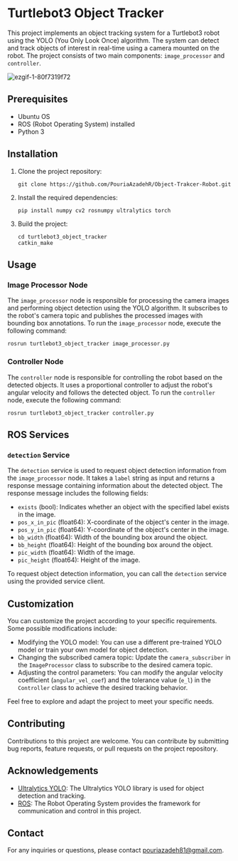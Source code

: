 # Turtlebot3 Object Tracker

This project implements an object tracking system for a Turtlebot3 robot using the YOLO (You Only Look Once) algorithm. The system can detect and track objects of interest in real-time using a camera mounted on the robot. The project consists of two main components: `image_processor` and `controller`.

![ezgif-1-80f7319f72](https://github.com/PouriaAzadehR/Object-Trakcer-Robot/assets/93463377/eeda6ef1-fa9d-4701-8fed-3313e0fcf594)
## Prerequisites
- Ubuntu OS
- ROS (Robot Operating System) installed
- Python 3

## Installation

1. Clone the project repository:
   ```
   git clone https://github.com/PouriaAzadehR/Object-Trakcer-Robot.git
   ```

2. Install the required dependencies:
   ```
   pip install numpy cv2 rosnumpy ultralytics torch
   ```

3. Build the project:
   ```
   cd turtlebot3_object_tracker
   catkin_make
   ```

## Usage

### Image Processor Node

The `image_processor` node is responsible for processing the camera images and performing object detection using the YOLO algorithm. It subscribes to the robot's camera topic and publishes the processed images with bounding box annotations. To run the `image_processor` node, execute the following command:

```
rosrun turtlebot3_object_tracker image_processor.py
```

### Controller Node

The `controller` node is responsible for controlling the robot based on the detected objects. It uses a proportional controller to adjust the robot's angular velocity and follows the detected object. To run the `controller` node, execute the following command:

```
rosrun turtlebot3_object_tracker controller.py
```

## ROS Services

### `detection` Service

The `detection` service is used to request object detection information from the `image_processor` node. It takes a `label` string as input and returns a response message containing information about the detected object. The response message includes the following fields:

- `exists` (bool): Indicates whether an object with the specified label exists in the image.
- `pos_x_in_pic` (float64): X-coordinate of the object's center in the image.
- `pos_y_in_pic` (float64): Y-coordinate of the object's center in the image.
- `bb_width` (float64): Width of the bounding box around the object.
- `bb_height` (float64): Height of the bounding box around the object.
- `pic_width` (float64): Width of the image.
- `pic_height` (float64): Height of the image.

To request object detection information, you can call the `detection` service using the provided service client.

## Customization

You can customize the project according to your specific requirements. Some possible modifications include:

- Modifying the YOLO model: You can use a different pre-trained YOLO model or train your own model for object detection.
- Changing the subscribed camera topic: Update the `camera_subscriber` in the `ImageProcessor` class to subscribe to the desired camera topic.
- Adjusting the control parameters: You can modify the angular velocity coefficient (`angular_vel_coef`) and the tolerance value (`e_l`) in the `Controller` class to achieve the desired tracking behavior.

Feel free to explore and adapt the project to meet your specific needs.

## Contributing

Contributions to this project are welcome. You can contribute by submitting bug reports, feature requests, or pull requests on the project repository.


## Acknowledgements

- [Ultralytics YOLO](https://github.com/ultralytics/yolov5): The Ultralytics YOLO library is used for object detection and tracking.
- [ROS](https://www.ros.org/): The Robot Operating System provides the framework for communication and control in this project.

## Contact



For any inquiries or questions, please contact [pouriazadeh81@gmail.com](mailto:pouriazadeh81@gmail.com).

